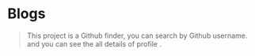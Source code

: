 # Blogs

> This project is a Github finder, you can search by Github username. and you can see the all details of profile .
